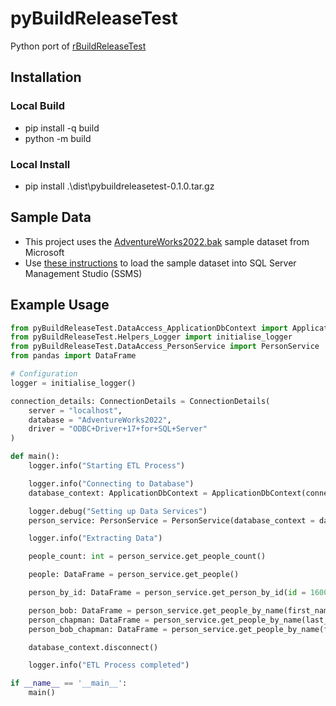 # pyBuildReleaseTest

Python port of [rBuildReleaseTest](https://github.com/nik01010/rBuildReleaseTest)

## Installation
### Local Build
- pip install -q build
- python -m build

### Local Install
- pip install .\dist\pybuildreleasetest-0.1.0.tar.gz

## Sample Data
- This project uses the [AdventureWorks2022.bak](https://learn.microsoft.com/en-us/sql/samples/adventureworks-install-configure?view=sql-server-ver16&tabs=ssms#download-backup-files) sample dataset from Microsoft
- Use [these instructions](https://learn.microsoft.com/en-us/sql/samples/adventureworks-install-configure?view=sql-server-ver16&tabs=ssms#restore-to-sql-server) to load the sample dataset into SQL Server Management Studio (SSMS)

## Example Usage
```python
from pyBuildReleaseTest.DataAccess_ApplicationDbContext import ApplicationDbContext, ConnectionDetails
from pyBuildReleaseTest.Helpers_Logger import initialise_logger
from pyBuildReleaseTest.DataAccess_PersonService import PersonService
from pandas import DataFrame

# Configuration
logger = initialise_logger()

connection_details: ConnectionDetails = ConnectionDetails(
    server = "localhost",
    database = "AdventureWorks2022",
    driver = "ODBC+Driver+17+for+SQL+Server"
)

def main():
    logger.info("Starting ETL Process")

    logger.info("Connecting to Database")
    database_context: ApplicationDbContext = ApplicationDbContext(connection_details = connection_details)

    logger.debug("Setting up Data Services")
    person_service: PersonService = PersonService(database_context = database_context)

    logger.info("Extracting Data")

    people_count: int = person_service.get_people_count()

    people: DataFrame = person_service.get_people()

    person_by_id: DataFrame = person_service.get_person_by_id(id = 16003)

    person_bob: DataFrame = person_service.get_people_by_name(first_name = "Bob")
    person_chapman: DataFrame = person_service.get_people_by_name(last_name = "Chapman")
    person_bob_chapman: DataFrame = person_service.get_people_by_name(first_name = "Bob", last_name = "Chapman")

    database_context.disconnect()

    logger.info("ETL Process completed")

if __name__ == '__main__':
    main()
```
